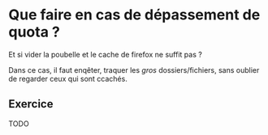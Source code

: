 # Que faire en cas de dépassement de quota ?

Et si vider la poubelle et le cache de firefox ne suffit pas ?

Dans ce cas, il faut enqêter, traquer les *gros* dossiers/fichiers, sans oublier de regarder ceux qui sont ccachés.


## Exercice
TODO
